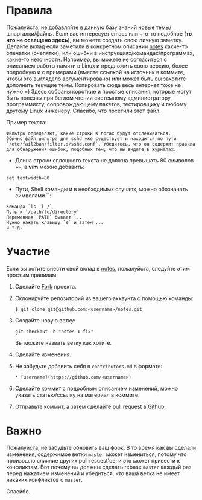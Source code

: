 # Правила

Пожалуйста, не добавляйте в данную базу знаний новые темы/шпаргалки/файлы. Если
вас интересует emacs или что-то подобное (**то что не освещено здесь**), вы
можете создать свою личную заметку. Делайте вклад если заметили в конкретном
описании [notes](https://github.com/iikrllx/notes) какие-то опечатки (очепятки),
или ошибки в инструкциях/командах/программах, какие-то неточности. Например, вы
можете не согласиться с описанием работы памяти в Linux и предложить свою
версию, более подробную и с примерами (вместе ссылкой на источник в коммите,
чтобы это выглядело аргументировано) или может быть вы захотите дополнить
текущие темы. Копировать сюда весь интернет тоже не нужно =) Здесь собраны
короткие и простые описания, которые могут быть полезны при беглом чтении
системному администратору, программисту, сопровождающему пакетов, тестировщику
и любому другому Linux инженеру. Спасибо, что посетили этот файл.

Пример текста:
```
Фильтры определяют, какие строки в логах будут отслеживаться.
Обычно файл фильтра для sshd уже существует и находится по пути
`/etc/fail2ban/filter.d/sshd.conf`. Убедитесь, что он содержит правила
для обнаружения ошибок, подобных тем, что вы видите в журналах.
```
* Длина строки сплошного текста не должна превышать 80 символов +-, в **vim**
  можно добавить:
```
set textwidth=80
```
* Пути, Shell команды и в необходимых случаях, можно обозначать символами ``:
```
Команда `ls -l /`
Путь к `/path/to/directory`
Переменная `PATH` бывает ...
Нужно нажать клавишу `e` и затем ...
и т.д.
```

# Участие

Если вы хотите внести свой вклад в [notes](https://github.com/iikrllx/notes),
пожалуйста, следуйте этим простым правилам:

1. Сделайте [Fork](https://github.com/iikrllx/notes) проекта.

2. Склонируйте репозиторий из вашего аккаунта с помощью команды:

    ```
    $ git clone git@github.com:<username>/notes.git
    ```

3. Создайте новую ветку:

    ```
    git checkout -b "notes-1-fix"
    ```
    Вы можете назвать ветку как хотите.

4. Сделайте изменения.

5. Не забудьте добавить себя в `contributors.md` в формате:

    ```
    * [username](https://github.com/<username>)
    ```

6. Сделайте коммит с подробным описанием изменений, можно указать статью/ссылку
   на материал в коммите.

6. Отправьте коммит, а затем сделайте pull request в Github.

# Важно

Пожалуйста, не забудьте обновить ваш форк. В то время как вы сделали изменения,
содержимое ветки `master` может измениться, потому что произошло слияние других
pull resuest'ов, и это может привести к конфликтам. Вот почему вы должны
сделать rebase `master` каждый раз перед нажатием изменений и убедиться, что
ваша ветка не имеет никаких конфликтов с `master`.

Спасибо.
